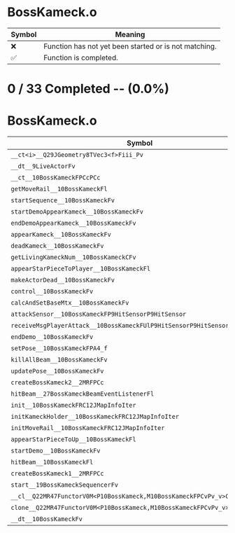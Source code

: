 # BossKameck.o
| Symbol | Meaning 
| ------------- | ------------- 
| :x: | Function has not yet been started or is not matching. 
| :white_check_mark: | Function is completed. 


# 0 / 33 Completed -- (0.0%)
# BossKameck.o
| Symbol | Decompiled? |
| ------------- | ------------- |
| `__ct<i>__Q29JGeometry8TVec3<f>Fiii_Pv` | :x: |
| `__dt__9LiveActorFv` | :x: |
| `__ct__10BossKameckFPCcPCc` | :x: |
| `getMoveRail__10BossKameckFl` | :x: |
| `startSequence__10BossKameckFv` | :x: |
| `startDemoAppearKameck__10BossKameckFv` | :x: |
| `endDemoAppearKameck__10BossKameckFv` | :x: |
| `appearKameck__10BossKameckFv` | :x: |
| `deadKameck__10BossKameckFv` | :x: |
| `getLivingKameckNum__10BossKameckCFv` | :x: |
| `appearStarPieceToPlayer__10BossKameckFl` | :x: |
| `makeActorDead__10BossKameckFv` | :x: |
| `control__10BossKameckFv` | :x: |
| `calcAndSetBaseMtx__10BossKameckFv` | :x: |
| `attackSensor__10BossKameckFP9HitSensorP9HitSensor` | :x: |
| `receiveMsgPlayerAttack__10BossKameckFUlP9HitSensorP9HitSensor` | :x: |
| `endDemo__10BossKameckFv` | :x: |
| `setPose__10BossKameckFPA4_f` | :x: |
| `killAllBeam__10BossKameckFv` | :x: |
| `updatePose__10BossKameckFv` | :x: |
| `createBossKameck2__2MRFPCc` | :x: |
| `hitBeam__27BossKameckBeamEventListenerFl` | :x: |
| `init__10BossKameckFRC12JMapInfoIter` | :x: |
| `initKameckHolder__10BossKameckFRC12JMapInfoIter` | :x: |
| `initMoveRail__10BossKameckFRC12JMapInfoIter` | :x: |
| `appearStarPieceToUp__10BossKameckFl` | :x: |
| `startDemo__10BossKameckFv` | :x: |
| `hitBeam__10BossKameckFl` | :x: |
| `createBossKameck1__2MRFPCc` | :x: |
| `start__19BossKameckSequencerFv` | :x: |
| `__cl__Q22MR47FunctorV0M<P10BossKameck,M10BossKameckFPCvPv_v>CFv` | :x: |
| `clone__Q22MR47FunctorV0M<P10BossKameck,M10BossKameckFPCvPv_v>CFP7JKRHeap` | :x: |
| `__dt__10BossKameckFv` | :x: |
